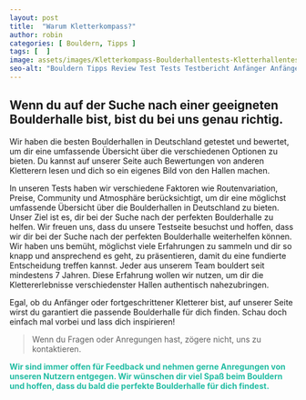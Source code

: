 ```yaml
---
layout: post
title:  "Warum Kletterkompass?"
author: robin
categories: [ Bouldern, Tipps ]
tags: [  ]
image: assets/images/Kletterkompass-Boulderhallentests-Kletterhallentests.webp
seo-alt: "Bouldern Tipps Review Test Tests Testbericht Anfänger Anfängertipps Klettern Boulderhalle Kletterhalle"
---
```


## Wenn du auf der Suche nach einer geeigneten Boulderhalle bist, bist du bei uns genau richtig. 
Wir haben die besten Boulderhallen in Deutschland getestet und bewertet, um dir eine umfassende Übersicht über die verschiedenen Optionen zu bieten. Du kannst auf unserer Seite auch Bewertungen von anderen Kletterern lesen und dich so ein eigenes Bild von den Hallen machen.

In unseren Tests haben wir verschiedene Faktoren wie Routenvariation, Preise, Community und Atmosphäre berücksichtigt, um dir eine möglichst umfassende Übersicht über die Boulderhallen in Deutschland zu bieten. Unser Ziel ist es, dir bei der Suche nach der perfekten Boulderhalle zu helfen. Wir freuen uns, dass du unsere Testseite besuchst und hoffen, dass wir dir bei der Suche nach der perfekten Boulderhalle weiterhelfen können. Wir haben uns bemüht, möglichst viele Erfahrungen zu sammeln und dir so knapp und ansprechend es geht, zu präsentieren, damit du eine fundierte Entscheidung treffen kannst. Jeder aus unserem Team bouldert seit mindestens 7 Jahren. Diese Erfahrung wollen wir nutzen, um dir die Klettererlebnisse verschiedenster Hallen authentisch nahezubringen.

Egal, ob du Anfänger oder fortgeschrittener Kletterer bist, auf unserer Seite wirst du garantiert die passende Boulderhalle für dich finden. Schau doch einfach mal vorbei und lass dich inspirieren!

>Wenn du Fragen oder Anregungen hast, zögere nicht, uns zu kontaktieren. 

<b style="color:#20BCA2">Wir sind immer offen für Feedback und nehmen gerne Anregungen von unseren Nutzern entgegen. Wir wünschen dir viel Spaß beim Bouldern und hoffen, dass du bald die perfekte Boulderhalle für dich findest.</b>
